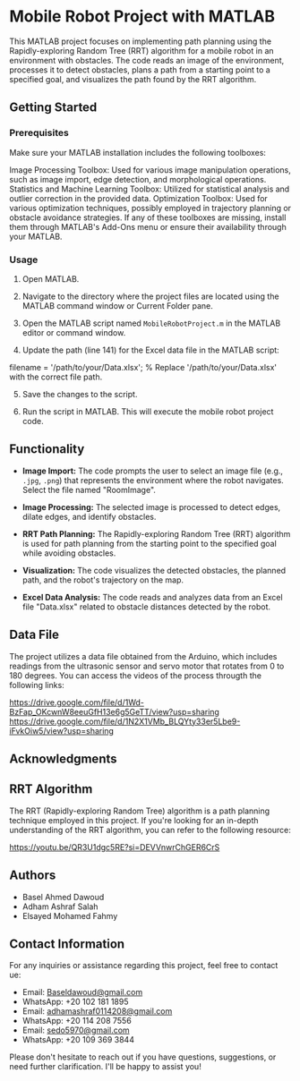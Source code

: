 # Mobile Robot Project with MATLAB

This MATLAB project focuses on implementing path planning using the Rapidly-exploring Random Tree (RRT) algorithm for a mobile robot in an environment with obstacles. The code reads an image of the environment, processes it to detect obstacles, plans a path from a starting point to a specified goal, and visualizes the path found by the RRT algorithm.

## Getting Started

### Prerequisites

Make sure your MATLAB installation includes the following toolboxes:

Image Processing Toolbox: Used for various image manipulation operations, such as image import, edge detection, and morphological operations.
Statistics and Machine Learning Toolbox: Utilized for statistical analysis and outlier correction in the provided data.
Optimization Toolbox: Used for various optimization techniques, possibly employed in trajectory planning or obstacle avoidance strategies.
If any of these toolboxes are missing, install them through MATLAB's Add-Ons menu or ensure their availability through your MATLAB.

### Usage

1. Open MATLAB.

2. Navigate to the directory where the project files are located using the MATLAB command window or Current Folder pane.

3. Open the MATLAB script named `MobileRobotProject.m` in the MATLAB editor or command window.

4. Update the path (line 141) for the Excel data file in the MATLAB script:

filename = '/path/to/your/Data.xlsx'; % Replace '/path/to/your/Data.xlsx' with the correct file path.

5. Save the changes to the script.

6. Run the script in MATLAB. This will execute the mobile robot project code.

## Functionality

- **Image Import:** The code prompts the user to select an image file (e.g., `.jpg`, `.png`) that represents the environment where the robot navigates. Select the file named "RoomImage".

- **Image Processing:** The selected image is processed to detect edges, dilate edges, and identify obstacles.

- **RRT Path Planning:** The Rapidly-exploring Random Tree (RRT) algorithm is used for path planning from the starting point to the specified goal while avoiding obstacles.

- **Visualization:** The code visualizes the detected obstacles, the planned path, and the robot's trajectory on the map.

- **Excel Data Analysis:** The code reads and analyzes data from an Excel file "Data.xlsx" related to obstacle distances detected by the robot.

## Data File

The project utilizes a data file obtained from the Arduino, which includes readings from the ultrasonic sensor and servo motor that rotates from 0 to 180 degrees. You can access the videos of the process througth the following links:

https://drive.google.com/file/d/1Wd-BzFap_OKcwnW8eeuGfH13e6g5GeTT/view?usp=sharing
https://drive.google.com/file/d/1N2X1VMb_BLQYty33er5Lbe9-iFvkOiw5/view?usp=sharing

## Acknowledgments

## RRT Algorithm

The RRT (Rapidly-exploring Random Tree) algorithm is a path planning technique employed in this project. If you're looking for an in-depth understanding of the RRT algorithm, you can refer to the following resource:

https://youtu.be/QR3U1dgc5RE?si=DEVVnwrChGER6CrS

## Authors

- Basel Ahmed Dawoud
- Adham Ashraf Salah
- Elsayed Mohamed Fahmy

## Contact Information

For any inquiries or assistance regarding this project, feel free to contact ue:

- Email: Baseldawoud@gmail.com
- WhatsApp: +20 102 181 1895
- Email: adhamashraf0114208@gmail.com
- WhatsApp: +20 114 208 7556
- Email: sedo5970@gmail.com
- WhatsApp: +20 109 369 3844

Please don't hesitate to reach out if you have questions, suggestions, or need further clarification. I'll be happy to assist you!
